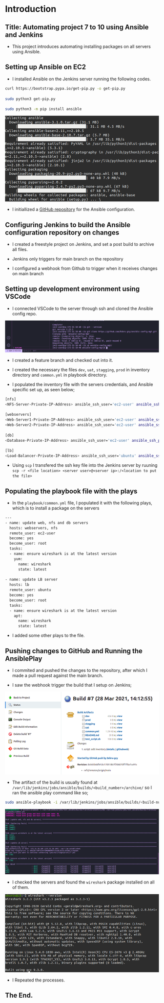 # **Introduction**

## **Title: Automating project 7 to 10 using Ansible and Jenkins**

* This project introduces automating installing packages on all servers using Ansible.

## **Setting up Ansible on EC2**

* I installed Ansible on the Jenkins server running the following codes.

```bash
curl https://bootstrap.pypa.io/get-pip.py -o get-pip.py

sudo python3 get-pip.py

sudo python3 -m pip install ansible
```

![Ansible](./4.png)

* I initiallized a [GitHub repository](https://github.com/Eebru-gzy/ansible-config-mgt "ansible-config-mgt") for the Ansible configuration.

## **Configuring  Jenkins to build the Ansible configuration repository on changes**

* I created a freestyle project on Jenkins, and set a post build to archive all files.

* Jenkins only triggers for main branch on the repository

* I configured a webhook from Github to trigger when it receives changes on main branch

## **Setting up development environment using VSCode**

* I connected VSCode to the server through ssh and cloned the Ansible config repo.

![VSCode](./1.png "VSCode connected to the server")

* I created a feature branch and checked out into it.

* I created the necessary the files `dev`, `uat`, `stagging`, `prod` in inventory directory and `common.yml` in playbook directory.

* I populated the inventory file with the servers credentials, and Ansible specific set up, as seen below;

```bash
[nfs]
<NFS-Server-Private-IP-Address> ansible_ssh_user='ec2-user' ansible_ssh_private_key_file=<path-to-.pem-private-key>

[webservers]
<Web-Server1-Private-IP-Address> ansible_ssh_user='ec2-user' ansible_ssh_private_key_file=<path-to-.pem-private-key>
<Web-Server2-Private-IP-Address> ansible_ssh_user='ec2-user' ansible_ssh_private_key_file=<path-to-.pem-private-key>

[db]
<Database-Private-IP-Address> ansible_ssh_user='ec2-user' ansible_ssh_private_key_file=<path-to-.pem-private-key>

[lb]
<Load-Balancer-Private-IP-Address> ansible_ssh_user='ubuntu' ansible_ssh_private_key_file=<path-to-.pem-private-key>
```

* Using `scp` I transfered the ssh key file into the Jenkins server by ruuning `scp -r <file location> <server user>@<server ip>:/<location to put the file>`

## **Populating the playbook file with the plays**

* In the `playbook/common.yml` file, I populated it with the following plays, which is to install a package on the servers

```bash
---
- name: update web, nfs and db servers
  hosts: webservers, nfs
  remote_user: ec2-user
  become: yes
  become_user: root
  tasks:
  - name: ensure wireshark is at the latest version
    yum:
      name: wireshark
      state: latest

- name: update LB server
  hosts: lb
  remote_user: ubuntu
  become: yes
  become_user: root
  tasks:
  - name: ensure wireshark is at the latest version
    apt:
      name: wireshark
      state: latest
```

* I added some other plays to the file.

## **Pushing changes to GitHub and Running the AnsiblePlay**

* I commited and pushed the changes to the repository, after which I made a pull request against the main branch.

* I saw the webhook trigger the build that I setup on Jenkins;

![jenkins build](./jenkinsbuild.png "jenkins build")

* The artifact of the build is usually found at `/var/lib/jenkins/jobs/ansible/builds/<build_number>/archive/` so I ran the ansible play command like so;

```bash
sudo ansible-playbook -i /var/lib/jenkins/jobs/ansible/builds/<build-number>/archive/inventory/dev.yml /var/lib/jenkins/jobs/ansible/builds/<build-number>/archive/playbooks/common.yml
```

![ansible play](./7.png "ansible play")

* I checked the servers and found the `wireshark` package installed on all of them.

![wireshark](./5.png "wireshark")

* I Repeated the processes.

## **The End.**
